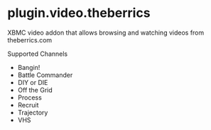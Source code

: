 plugin.video.theberrics
=======================

XBMC video addon that allows browsing and watching videos from theberrics.com

Supported Channels

* Bangin!
* Battle Commander
* DIY or DIE
* Off the Grid
* Process
* Recruit
* Trajectory
* VHS
